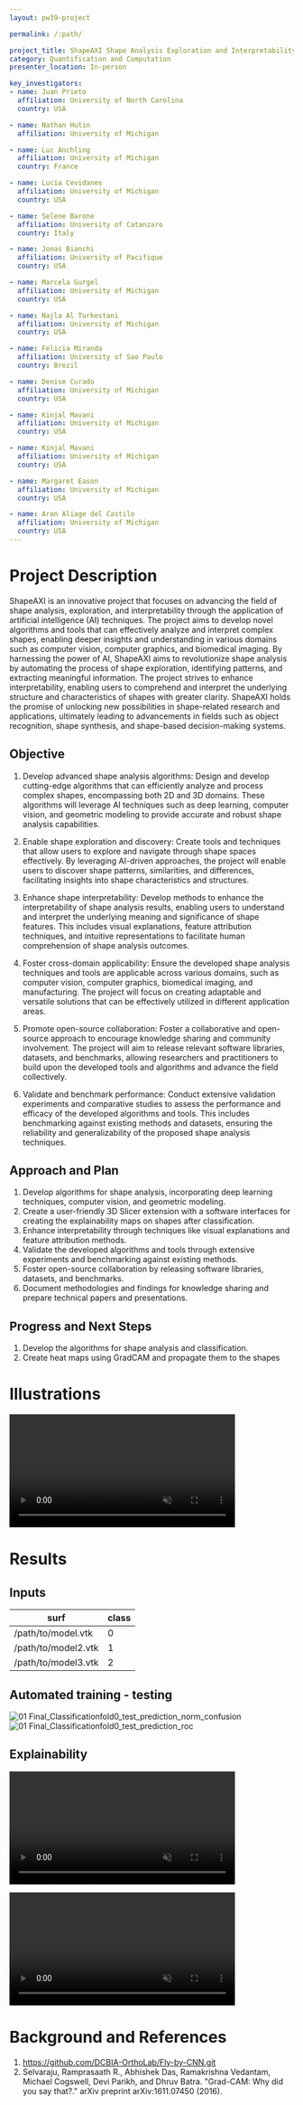 ```yaml
---
layout: pw39-project

permalink: /:path/

project_title: ShapeAXI Shape Analysis Exploration and Interpretability
category: Quantification and Computation
presenter_location: In-person

key_investigators:
- name: Juan Prieto
  affiliation: University of North Carolina
  country: USA

- name: Nathan Hutin
  affiliation: University of Michigan

- name: Luc Anchling
  affiliation: University of Michigan
  country: France

- name: Lucia Cevidanes
  affiliation: University of Michigan
  country: USA

- name: Selene Barone
  affiliation: University of Catanzaro
  country: Italy

- name: Jonas Bianchi
  affiliation: University of Pacifique
  country: USA

- name: Marcela Gurgel
  affiliation: University of Michigan
  country: USA

- name: Najla Al Turkestani
  affiliation: University of Michigan
  country: USA

- name: Felicia Miranda
  affiliation: University of Sao Paulo
  country: Brezil

- name: Denise Curado
  affiliation: University of Michigan
  country: USA

- name: Kinjal Mavani
  affiliation: University of Michigan
  country: USA

- name: Kinjal Mavani
  affiliation: University of Michigan
  country: USA

- name: Margaret Eason
  affiliation: University of Michigan
  country: USA

- name: Aron Aliage del Castilo
  affiliation: University of Michigan
  country: USA
---
```


# Project Description

<!-- Add a short paragraph describing the project. -->

ShapeAXI is an innovative project that focuses on advancing the field of shape analysis, exploration, and interpretability through the application of artificial intelligence (AI) techniques. The project aims to develop novel algorithms and tools that can effectively analyze and interpret complex shapes, enabling deeper insights and understanding in various domains such as computer vision, computer graphics, and biomedical imaging. By harnessing the power of AI, ShapeAXI aims to revolutionize shape analysis by automating the process of shape exploration, identifying patterns, and extracting meaningful information. The project strives to enhance interpretability, enabling users to comprehend and interpret the underlying structure and characteristics of shapes with greater clarity. ShapeAXI holds the promise of unlocking new possibilities in shape-related research and applications, ultimately leading to advancements in fields such as object recognition, shape synthesis, and shape-based decision-making systems.


## Objective

<!-- Describe here WHAT you would like to achieve (what you will have as end result). -->

1. Develop advanced shape analysis algorithms: Design and develop cutting-edge algorithms that can efficiently analyze and process complex shapes, encompassing both 2D and 3D domains. These algorithms will leverage AI techniques such as deep learning, computer vision, and geometric modeling to provide accurate and robust shape analysis capabilities.

2. Enable shape exploration and discovery: Create tools and techniques that allow users to explore and navigate through shape spaces effectively. By leveraging AI-driven approaches, the project will enable users to discover shape patterns, similarities, and differences, facilitating insights into shape characteristics and structures.

3. Enhance shape interpretability: Develop methods to enhance the interpretability of shape analysis results, enabling users to understand and interpret the underlying meaning and significance of shape features. This includes visual explanations, feature attribution techniques, and intuitive representations to facilitate human comprehension of shape analysis outcomes.

4. Foster cross-domain applicability: Ensure the developed shape analysis techniques and tools are applicable across various domains, such as computer vision, computer graphics, biomedical imaging, and manufacturing. The project will focus on creating adaptable and versatile solutions that can be effectively utilized in different application areas.

5. Promote open-source collaboration: Foster a collaborative and open-source approach to encourage knowledge sharing and community involvement. The project will aim to release relevant software libraries, datasets, and benchmarks, allowing researchers and practitioners to build upon the developed tools and algorithms and advance the field collectively.

6. Validate and benchmark performance: Conduct extensive validation experiments and comparative studies to assess the performance and efficacy of the developed algorithms and tools. This includes benchmarking against existing methods and datasets, ensuring the reliability and generalizability of the proposed shape analysis techniques.



## Approach and Plan

<!-- Describe here HOW you would like to achieve the objectives stated above. -->

1. Develop algorithms for shape analysis, incorporating deep learning techniques, computer vision, and geometric modeling.
3. Create a user-friendly 3D Slicer extension with a software interfaces for creating the explainability maps on shapes after classification.
4. Enhance interpretability through techniques like visual explanations and feature attribution methods.
5. Validate the developed algorithms and tools through extensive experiments and benchmarking against existing methods.
6. Foster open-source collaboration by releasing software libraries, datasets, and benchmarks.
7. Document methodologies and findings for knowledge sharing and prepare technical papers and presentations.



## Progress and Next Steps

<!-- Update this section as you make progress, describing of what you have ACTUALLY DONE.
     If there are specific steps that you could not complete then you can describe them here, too. -->

1. Develop the algorithms for shape analysis and classification.
2. Create heat maps using GradCAM and propagate them to the shapes

# Illustrations

<video
  controls muted
  src="https://github.com/juanprietob/ProjectWeek/assets/7086191/628e640e-f42c-4ba8-9f20-d7f9129e6aeb"
  style="max-height:640px; min-height: 200px">
  </video>

# Results

## Inputs

|surf|class|
|---|---|
|/path/to/model.vtk|0|
|/path/to/model2.vtk|1|
|/path/to/model3.vtk|2|

## Automated training - testing
![01 Final_Classificationfold0_test_prediction_norm_confusion](https://github.com/juanprietob/ProjectWeek/assets/7086191/0cf38ad9-0e34-4cb2-a7ed-fb4a7b146b1e)
![01 Final_Classificationfold0_test_prediction_roc](https://github.com/juanprietob/ProjectWeek/assets/7086191/7f9c650c-d561-4cb4-9dcd-2011cba8b95c)

## Explainability

<video
  controls muted
  src="https://github.com/juanprietob/ProjectWeek/assets/7086191/f6da947e-f27f-4fa5-aa9a-b02506ab3b8f"
  style="max-height:640px; min-height: 200px">
  </video>


<video
  controls muted
  src="https://github.com/juanprietob/ProjectWeek/assets/7086191/c92c8acb-e7d0-4e8f-b709-0d97e5db17b7"
  style="max-height:640px; min-height: 200px">
  </video><!-- Add pictures and links to videos that demonstrate what has been accomplished.
![Description of picture](Example2.jpg)
![Some more images](Example2.jpg)
-->

# Background and References

<!-- If you developed any software, include link to the source code repository.
     If possible, also add links to sample data, and to any relevant publications. -->

1. https://github.com/DCBIA-OrthoLab/Fly-by-CNN.git
2. Selvaraju, Ramprasaath R., Abhishek Das, Ramakrishna Vedantam, Michael Cogswell, Devi Parikh, and Dhruv Batra. "Grad-CAM: Why did you say that?." arXiv preprint arXiv:1611.07450 (2016).
